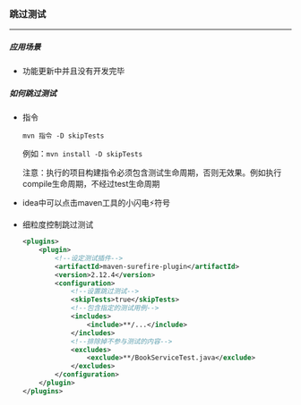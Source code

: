 ### 跳过测试

----------------

##### 应用场景

- 功能更新中并且没有开发完毕

##### 如何跳过测试

- 指令

  `mvn 指令 -D skipTests`

  例如：`mvn install -D skipTests`

  注意：执行的项目构建指令必须包含测试生命周期，否则无效果。例如执行compile生命周期，不经过test生命周期

- idea中可以点击maven工具的小闪电:zap:符号

- 细粒度控制跳过测试

  ```xml
  <plugins>
      <plugin>
          <!--设定测试插件-->
          <artifactId>maven-surefire-plugin</artifactId>
          <version>2.12.4</version>
          <configuration>
              <!--设置跳过测试-->
              <skipTests>true</skipTests>
              <!--包含指定的测试用例-->
              <includes>
                  <include>**/...</include>
              </includes>
              <!--排除掉不参与测试的内容-->
              <excludes>
                  <exclude>**/BookServiceTest.java</exclude>
              </excludes>
          </configuration>
      </plugin>
  </plugins>
  ```